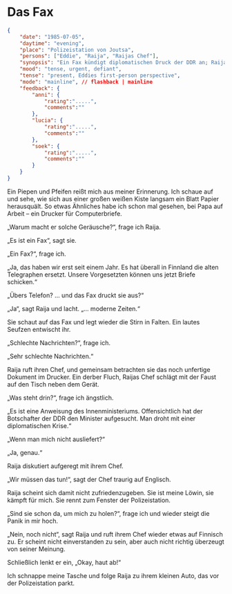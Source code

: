 # Das Fax

```json
{
    "date": "1985-07-05",
    "daytime": "evening",
    "place": "Polizeistation von Joutsa",
    "persons": ["Eddie", "Raija", "Raijas Chef"],
    "synopsis": "Ein Fax kündigt diplomatischen Druck der DDR an; Raija widersetzt sich und flieht mit Eddie aus der Polizeistation.",
    "mood": "tense, urgent, defiant",
    "tense": "present, Eddies first-person perspective",
    "mode": "mainline", // flashback | mainline
    "feedback": {
        "anni": {
            "rating":".....",
            "comments":""
        },
        "lucia": {
            "rating":".....",
            "comments":""
        },
        "soek": {
            "rating":".....",
            "comments":""
        }
    }
}
```

Ein Piepen und Pfeifen reißt mich aus meiner Erinnerung. Ich schaue auf und
sehe, wie sich aus einer großen weißen Kiste langsam ein Blatt Papier
herausquält. So etwas Ähnliches habe ich schon mal gesehen, bei Papa auf Arbeit
– ein Drucker für Computerbriefe.

„Warum macht er solche Geräusche?“, frage ich Raija.

„Es ist ein Fax“, sagt sie.

„Ein Fax?“, frage ich.

„Ja, das haben wir erst seit einem Jahr. Es hat überall in Finnland die alten
Telegraphen ersetzt. Unsere Vorgesetzten können uns jetzt Briefe schicken.“

„Übers Telefon? … und das Fax druckt sie aus?“

„Ja“, sagt Raija und lacht. „… moderne Zeiten.“

Sie schaut auf das Fax und legt wieder die Stirn in Falten. Ein lautes Seufzen
entwischt ihr.

„Schlechte Nachrichten?“, frage ich.

„Sehr schlechte Nachrichten.“

Raija ruft ihren Chef, und gemeinsam betrachten sie das noch unfertige Dokument
im Drucker. Ein derber Fluch, Raijas Chef schlägt mit der Faust auf den Tisch
neben dem Gerät.

„Was steht drin?“, frage ich ängstlich.

„Es ist eine Anweisung des Innenministeriums. Offensichtlich hat der Botschafter
der DDR den Minister aufgesucht. Man droht mit einer diplomatischen Krise.“

„Wenn man mich nicht ausliefert?“

„Ja, genau.“

Raija diskutiert aufgeregt mit ihrem Chef.

„Wir müssen das tun!“, sagt der Chef traurig auf Englisch.

Raija scheint sich damit nicht zufriedenzugeben. Sie ist meine Löwin, sie kämpft
für mich. Sie rennt zum Fenster der Polizeistation.

„Sind sie schon da, um mich zu holen?“, frage ich und wieder steigt die Panik in
mir hoch.

„Nein, noch nicht“, sagt Raija und ruft ihrem Chef wieder etwas auf Finnisch zu.
Er scheint nicht einverstanden zu sein, aber auch nicht richtig überzeugt von
seiner Meinung.

Schließlich lenkt er ein, „Okay, haut ab!“

Ich schnappe meine Tasche und folge Raija zu ihrem kleinen Auto, das vor der
Polizeistation parkt.
